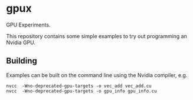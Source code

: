 # gpux
GPU Experiments.

This repository contains some simple examples to try out programming an Nvidia GPU.

## Building

Examples can be built on the command line using the Nvidia compiler, e.g.
```
nvcc  -Wno-deprecated-gpu-targets -o vec_add vec_add.cu
nvcc  -Wno-deprecated-gpu-targets -o gpu_info gpu_info.cu
```
